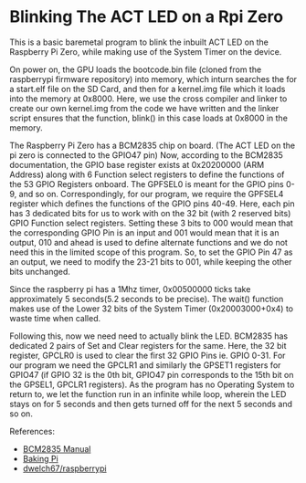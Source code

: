 # Blinking The ACT LED on a Rpi Zero

This is a basic baremetal program to blink the inbuilt ACT LED on the Raspberry Pi Zero, while making use of the System Timer on the device.

On power on, the GPU loads the bootcode.bin file (cloned from the raspberrypi firmware repository) into memory, which inturn searches the for a start.elf file on the SD Card, and then for a kernel.img file which it loads into the memory at 0x8000. Here, we use the cross compiler and linker to create our own kernel.img from the code we have written and the linker script ensures that the function, blink() in this case loads at 0x8000 in the memory.

The Raspberry Pi Zero has a BCM2835 chip on board. (The ACT LED on the pi zero is connected to the GPIO47 pin)
Now, according to the BCM2835 documentation, the GPIO base register exists at 0x20200000 (ARM Address) along with 6 Function select registers to define the functions of the 53 GPIO Registers onboard. The GPFSEL0 is meant for the GPIO pins 0-9, and so on. Correspondingly, for our program, we require the GPFSEL4 register which defines the functions of the GPIO pins 40-49. Here, each pin has 3 dedicated bits for us to work with on the 32 bit (with 2 reserved bits) GPIO Function select registers. Setting these 3 bits to 000 would mean that the corresponding GPIO Pin is an input and 001 would mean that it is an output, 010 and ahead is used to define alternate functions and we do not need this in the limited scope of this program. 
So, to set the GPIO Pin 47 as an output, we need to modify the 23-21 bits to 001, while keeping the other bits unchanged.

Since the raspberry pi has a 1Mhz timer, 0x00500000 ticks take approximately 5 seconds(5.2 seconds to be precise). The wait() function makes use of the Lower 32 bits of the System Timer (0x20003000+0x4) to waste time when called.

Following this, now we need need to actually blink the LED. BCM2835 has dedicated 2 pairs of Set and Clear registers for the same. Here, the 32 bit register, GPCLR0 is used to clear the first 32 GPIO Pins ie. GPIO 0-31. For our program we need the GPCLR1 and similarly the GPSET1 registers for GPIO47 (if GPIO 32 is the 0th bit, GPIO47 pin corresponds to the 15th bit on the GPSEL1, GPCLR1 registers). As the program has no Operating System to return to, we let the function run in an infinite while loop, wherein the LED stays on for 5 seconds and then gets turned off for the next 5 seconds and so on.

References: 
* [BCM2835 Manual](https://www.raspberrypi.org/documentation/hardware/raspberrypi/bcm2835/BCM2835-ARM-Peripherals.pdf)
* [Baking Pi](https://www.cl.cam.ac.uk/projects/raspberrypi/tutorials/os/index.html)
* [dwelch67/raspberrypi](https://github.com/dwelch67/raspberrypi)
